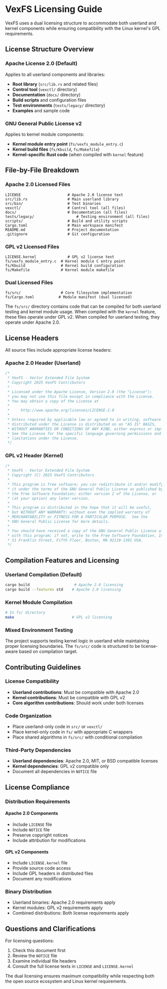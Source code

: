 # VexFS Licensing Guide

VexFS uses a dual licensing structure to accommodate both userland and kernel components while ensuring compatibility with the Linux kernel's GPL requirements.

## License Structure Overview

### Apache License 2.0 (Default)
Applies to all userland components and libraries:
- **Root library** (`src/lib.rs` and related files)
- **Control tool** (`vexctl/` directory)
- **Documentation** (`docs/` directory)
- **Build scripts** and configuration files
- **Test environments** (`tests/legacy/` directory)
- **Examples** and sample code

### GNU General Public License v2
Applies to kernel module components:
- **Kernel module entry point** (`fs/vexfs_module_entry.c`)
- **Kernel build files** (`fs/Kbuild`, `fs/Makefile`)
- **Kernel-specific Rust code** (when compiled with `kernel` feature)

## File-by-File Breakdown

### Apache 2.0 Licensed Files
```
LICENSE                     # Apache 2.0 license text
src/lib.rs                  # Main userland library
src/bin/                    # Test binaries
vexctl/                     # Control tool (all files)
docs/                       # Documentation (all files)
tests/legacy/                   # Testing environment (all files)
scripts/                    # Build and utility scripts
Cargo.toml                  # Main workspace manifest
README.md                   # Project documentation
.gitignore                  # Git configuration
```

### GPL v2 Licensed Files
```
LICENSE.kernel              # GPL v2 license text
fs/vexfs_module_entry.c  # Kernel module C entry point
fs/Kbuild                # Kernel build configuration
fs/Makefile              # Kernel module makefile
```

### Dual Licensed Files
```
fs/src/                  # Core filesystem implementation
fs/Cargo.toml           # Module manifest (dual licensed)
```

The `fs/src/` directory contains code that can be compiled for both userland testing and kernel module usage. When compiled with the `kernel` feature, these files operate under GPL v2. When compiled for userland testing, they operate under Apache 2.0.

## License Headers

All source files include appropriate license headers:

### Apache 2.0 Header (Userland)
```rust
/*
 * VexFS - Vector Extended File System
 * Copyright 2025 VexFS Contributors
 *
 * Licensed under the Apache License, Version 2.0 (the "License");
 * you may not use this file except in compliance with the License.
 * You may obtain a copy of the License at
 *
 *     http://www.apache.org/licenses/LICENSE-2.0
 *
 * Unless required by applicable law or agreed to in writing, software
 * distributed under the License is distributed on an "AS IS" BASIS,
 * WITHOUT WARRANTIES OR CONDITIONS OF ANY KIND, either express or implied.
 * See the License for the specific language governing permissions and
 * limitations under the License.
 */
```

### GPL v2 Header (Kernel)
```c
/*
 * VexFS - Vector Extended File System
 * Copyright (C) 2025 VexFS Contributors
 *
 * This program is free software; you can redistribute it and/or modify
 * it under the terms of the GNU General Public License as published by
 * the Free Software Foundation; either version 2 of the License, or
 * (at your option) any later version.
 *
 * This program is distributed in the hope that it will be useful,
 * but WITHOUT ANY WARRANTY; without even the implied warranty of
 * MERCHANTABILITY or FITNESS FOR A PARTICULAR PURPOSE.  See the
 * GNU General Public License for more details.
 *
 * You should have received a copy of the GNU General Public License along
 * with this program; if not, write to the Free Software Foundation, Inc.,
 * 51 Franklin Street, Fifth Floor, Boston, MA 02110-1301 USA.
 */
```

## Compilation Features and Licensing

### Userland Compilation (Default)
```bash
cargo build                    # Apache 2.0 licensing
cargo build --features std    # Apache 2.0 licensing
```

### Kernel Module Compilation
```bash
# In fs/ directory
make                          # GPL v2 licensing
```

### Mixed Environment Testing
The project supports testing kernel logic in userland while maintaining proper licensing boundaries. The `fs/src/` code is structured to be license-aware based on compilation target.

## Contributing Guidelines

### License Compatibility
- **Userland contributions**: Must be compatible with Apache 2.0
- **Kernel contributions**: Must be compatible with GPL v2
- **Core algorithm contributions**: Should work under both licenses

### Code Organization
- Place userland-only code in `src/` or `vexctl/`
- Place kernel-only code in `fs/` with appropriate C wrappers
- Place shared algorithms in `fs/src/` with conditional compilation

### Third-Party Dependencies
- **Userland dependencies**: Apache 2.0, MIT, or BSD compatible licenses
- **Kernel dependencies**: GPL v2 compatible only
- Document all dependencies in `NOTICE` file

## License Compliance

### Distribution Requirements

#### Apache 2.0 Components
- Include `LICENSE` file
- Include `NOTICE` file
- Preserve copyright notices
- Include attribution for modifications

#### GPL v2 Components
- Include `LICENSE.kernel` file
- Provide source code access
- Include GPL headers in distributed files
- Document any modifications

### Binary Distribution
- Userland binaries: Apache 2.0 requirements apply
- Kernel modules: GPL v2 requirements apply
- Combined distributions: Both license requirements apply

## Questions and Clarifications

For licensing questions:
1. Check this document first
2. Review the `NOTICE` file
3. Examine individual file headers
4. Consult the full license texts in `LICENSE` and `LICENSE.kernel`

The dual licensing ensures maximum compatibility while respecting both the open source ecosystem and Linux kernel requirements.